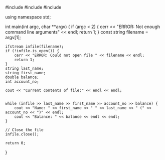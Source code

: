 #include <iostream>
#include <fstream>
#include <string>

using namespace std;

int main(int argc, char **argv) {
    if (argc < 2) {
        cerr << "ERROR: Not enough command line arguments" << endl;
        return 1;
    }
    const string filename = argv[1];
    
    
    ifstream infile(filename);
    if (!infile.is_open()) {
        cerr << "ERROR: Could not open file " << filename << endl;
        return 1;
    }
    string last_name;
    string first_name;
    double balance;
    int account_no;

    cout << "Current contents of file:" << endl << endl;

    
    while (infile >> last_name >> first_name >> account_no >> balance) {
        cout << "Name: " << first_name << " " << last_name << " (" << account_no << ")" << endl;
        cout << "Balance: " << balance << endl << endl;
    }
    
    // Close the file
    infile.close();

    return 0;
}
